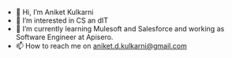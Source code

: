 - 👋 Hi, I’m Aniket Kulkarni
- 👀 I’m interested in CS an dIT
- 🌱 I’m currently learning Mulesoft and Salesforce and working as Software Engineer at Apisero.
- 📫 How to reach me on aniket.d.kulkarni@gmail.com

<!---
aniket-apisero1884/aniket-apisero1884 is a ✨ special ✨ repository because its `README.md` (this file) appears on your GitHub profile.
You can click the Preview link to take a look at your changes.
--->

